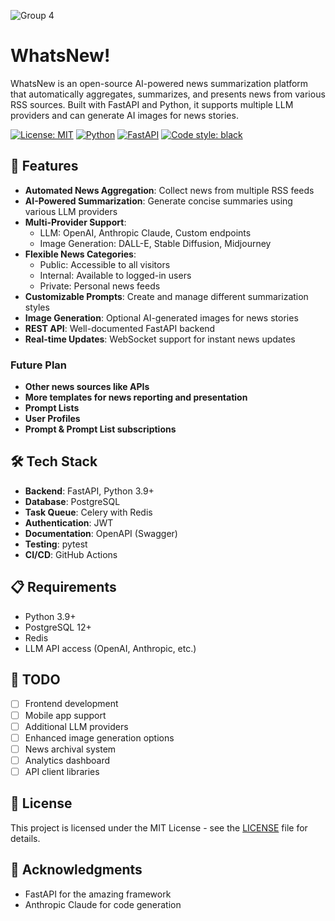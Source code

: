 ![Group 4](https://github.com/user-attachments/assets/7717f308-7867-494f-af51-cdeed965c16c)

# WhatsNew!

WhatsNew is an open-source AI-powered news summarization platform that automatically aggregates, summarizes, and presents news from various RSS sources. Built with FastAPI and Python, it supports multiple LLM providers and can generate AI images for news stories.

[![License: MIT](https://img.shields.io/badge/License-MIT-yellow.svg)](https://opensource.org/licenses/MIT)
[![Python](https://img.shields.io/badge/python-3.9+-blue.svg)](https://www.python.org/downloads/)
[![FastAPI](https://img.shields.io/badge/FastAPI-0.100.0+-00a393.svg)](https://fastapi.tiangolo.com)
[![Code style: black](https://img.shields.io/badge/code%20style-black-000000.svg)](https://github.com/psf/black)

## 🚀 Features

- **Automated News Aggregation**: Collect news from multiple RSS feeds
- **AI-Powered Summarization**: Generate concise summaries using various LLM providers
- **Multi-Provider Support**: 
  - LLM: OpenAI, Anthropic Claude, Custom endpoints
  - Image Generation: DALL-E, Stable Diffusion, Midjourney
- **Flexible News Categories**:
  - Public: Accessible to all visitors
  - Internal: Available to logged-in users
  - Private: Personal news feeds
- **Customizable Prompts**: Create and manage different summarization styles
- **Image Generation**: Optional AI-generated images for news stories
- **REST API**: Well-documented FastAPI backend
- **Real-time Updates**: WebSocket support for instant news updates

### Future Plan
- **Other news sources like APIs**
- **More templates for news reporting and presentation**
- **Prompt Lists**
- **User Profiles**
- **Prompt & Prompt List subscriptions**

## 🛠 Tech Stack

- **Backend**: FastAPI, Python 3.9+
- **Database**: PostgreSQL
- **Task Queue**: Celery with Redis
- **Authentication**: JWT
- **Documentation**: OpenAPI (Swagger)
- **Testing**: pytest
- **CI/CD**: GitHub Actions

## 📋 Requirements

- Python 3.9+
- PostgreSQL 12+
- Redis
- LLM API access (OpenAI, Anthropic, etc.)


## 📝 TODO

- [ ] Frontend development
- [ ] Mobile app support
- [ ] Additional LLM providers
- [ ] Enhanced image generation options
- [ ] News archival system
- [ ] Analytics dashboard
- [ ] API client libraries

## 📄 License

This project is licensed under the MIT License - see the [LICENSE](LICENSE) file for details.

## 💐 Acknowledgments

- FastAPI for the amazing framework
- Anthropic Claude for code generation




